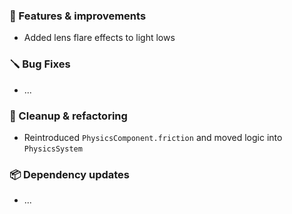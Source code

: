 ### 🚀 Features & improvements

- Added lens flare effects to light lows

### 🪛 Bug Fixes

- ...

### 🧽 Cleanup & refactoring

- Reintroduced `PhysicsComponent.friction` and moved logic into `PhysicsSystem`

### 📦 Dependency updates

- ...